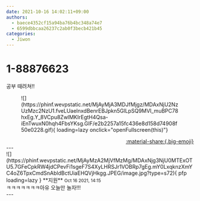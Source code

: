 ```yaml
---
date: 2021-10-16 14:02:11+09:00
authors:
  - baece4352cf15a94ba76b4bc348a74e7
  - 6599dbbcaa26237c2ab0f3becb421b45
categories:
  - Jiwon
---
```


# 1-88876623

<div class="post-container" markdown="1">
<div class="content-container md-sidebar__scrollwrap" markdown="1">

공부 때려쳐!!
<figure markdown="1">
![](https://phinf.wevpstatic.net/MjAyMjA3MDJfMjgz/MDAxNjU2NzUzMzc2NzU1.fveLUaelnxdBenrEBJpkn5GlLpSQ9MVl_muBPC78hxEg.Y_8VCpu8ZwlMKIrEgtH4Qsa-iEnTwuxN0hqh4FbsYKsg.GIF/e2b2257a15fc436e8d158d74908f50e0228.gif){ loading=lazy onclick="openFullscreen(this)"}
</figure>


</div>
</div>

<div style="text-align: right;" markdown="1">
<a href="https://weverse.io/fromis9/fanpost/1-88876623" style="text-align: right;">:material-share:{.big-emoji}</a>
</div>
---

<div class="comments-container md-sidebar__scrollwrap" markdown="1">
<div class="comment" markdown="1">
<div class='id-container' markdown="1">
![](https://phinf.wevpstatic.net/MjAyMzA2MjVfMzMg/MDAxNjg3NjU0MTExOTU5.7GFeCpkRW4jdCPevFi1sgeF7S4XyLHRSJr1VOBRp7gEg.mY0LxqknzXmYC4oZ6TpxCmdSnAbldBctUiaEHQVjHkgg.JPEG/image.jpg?type=s72){ pfp loading=lazy }
**<span class="artist">지원</span>** <small>Oct 16 2021, 14:15</small><br>
</div>
<div class='comment-body' markdown="1">
ㅋㅋㅋㅋㅋㅋㅋ아유 오늘만 놀자!!!
</div>
</div>
</div>
---
